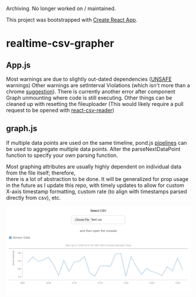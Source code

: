 Archiving. No longer worked on / maintained.

This project was bootstrapped with [Create React App](https://github.com/facebook/create-react-app).

# realtime-csv-grapher

## App.js
  Most warnings are due to slightly out-dated dependencies ([UNSAFE](https://reactjs.org/blog/2018/03/27/update-on-async-rendering.html) warnings) 
  Other warnings are setInterval Violations (which isn't more than a chrome [suggestion](https://stackoverflow.com/questions/42218699/javascript-chrome-violation-violation-handler-took-83ms-of-runtime/44824402#44824402)). 
  There is currently another error after component Graph unmounting where code is still executing.
  Other things can be cleaned up with resetting the fileuploader (This would likely require a pull request to be opened with [react-csv-reader](https://github.com/nzambello/react-csv-reader))
  
## graph.js
  If multiple data points are used on the same timeline, pond.js [pipelines](https://esnet-pondjs.appspot.com/#/pipeline) can be used to aggregate multiple data points.
  Alter the parseNextDataPoint function to specify your own parsing function. 
 
Most graphing attributes are usually highly dependent on individual data from the file itself; therefore,<br/>
there is a lot of abstraction to be done. It will be generalized for prop usage in the future as I update this repo, with timely updates to allow for custom X-axis timestamp formatting, custom rate (to align with timestamps parsed directly from csv), etc.



![alt text](
        https://github.com/spencer741/realtime-csv-grapher/blob/master/example.PNG
      )



